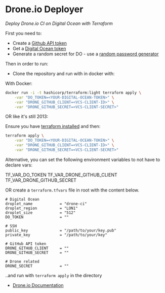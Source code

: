 # Drone.io Deployer

*Deploy Drone.io CI on Digital Ocean with Terraform*

First you need to:
- Create a [Github API token](https://github.com/settings/tokens)
- Get a [Digital Ocean token](https://cloud.digitalocean.com/settings/api/)
- Generate a random secret for DO - use a [random password generator](https://lastpass.com/generatepassword.php)

Then in order to run:

- Clone the repository and run with in docker with:

With Docker:
```sh
docker run -i -t hashicorp/terraform:light terraform apply \
    -var "DO_TOKEN=<YOUR-DIGITAL-OCEAN-TOKEN>" \
    -var "DRONE_GITHUB_CLIENT=<VCS-CLIENT-ID>" \
    -var "DRONE_GITHUB_SECRET=<VCS-CLIENT-SECRET>"
```

OR like it's still 2013:

Ensure you have [terraform installed](https://www.terraform.io/intro/getting-started/install.html) and then:

```sh
terraform apply \
    -var "DO_TOKEN=<YOUR-DIGITAL-OCEAN-TOKEN>" \
    -var "DRONE_GITHUB_CLIENT=<VCS-CLIENT-ID>" \
    -var "DRONE_GITHUB_SECRET=<VCS-CLIENT-SECRET>"
```

Alternative, you can set the following environment variables to not have to declare vars:

TF_VAR_DO_TOKEN
TF_VAR_DRONE_GITHUB_CLIENT
TF_VAR_DRONE_GITHUB_SECRET

OR create a `terraform.tfvars` file in root with the content below.

```
# Digital Ocean
droplet_name            = "drone-ci"
droplet_region          = "LON1"
droplet_size            = "512"
DO_TOKEN                = ""

# SSH
public_key              = "/path/to/your/key.pub"
private_key             = "/path/to/your/key"

# GitHub API token
DRONE_GITHUB_CLIENT     = ""
DRONE_GITHUB_SECRET     = ""

# Drone related
DRONE_SECRET            = ""
```

..and run with `terraform apply` in the directory


- [Drone.io Documentation](http://readme.drone.io/setup/overview/)
